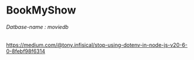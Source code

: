 # BookMyShow
###### Datbase-name : moviedb
https://medium.com/@tony.infisical/stop-using-dotenv-in-node-js-v20-6-0-8febf98f6314